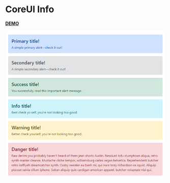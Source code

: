 CoreUI Info
============
 
**[DEMO](https://n2ref.github.io/coreui-info)**

![Preview](https://raw.githubusercontent.com/n2ref/coreui-info/master/preview.png) 
